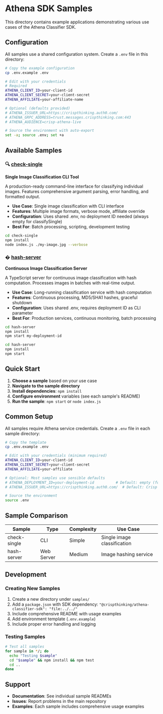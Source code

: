 # Athena SDK Samples

This directory contains example applications demonstrating various use cases of the Athena Classifier SDK.

## Configuration

All samples use a shared configuration system. Create a `.env` file in this directory:

```bash
# Copy the example configuration
cp .env.example .env

# Edit with your credentials
# Required
ATHENA_CLIENT_ID=your-client-id
ATHENA_CLIENT_SECRET=your-client-secret
ATHENA_AFFILIATE=your-affiliate-name

# Optional (defaults provided)
# ATHENA_ISSUER_URL=https://crispthinking.auth0.com/
# ATHENA_GRPC_ADDRESS=trust.messages.crispthinking.com:443
# ATHENA_AUDIENCE=crisp-athena-live

# Source the environment with auto-export
set -a; source .env; set +a
```

## Available Samples

### 🔍 [check-single](./check-single/)
**Single Image Classification CLI Tool**

A production-ready command-line interface for classifying individual images. Features comprehensive argument parsing, error handling, and formatted output.

- **Use Case**: Single image classification with CLI interface
- **Features**: Multiple image formats, verbose mode, affiliate override
- **Configuration**: Uses shared .env, no deployment ID needed (always empty for classifySingle)
- **Best For**: Batch processing, scripting, development testing

```bash
cd check-single
npm install
node index.js ./my-image.jpg --verbose
```

### � [hash-server](./hash-server/)
**Continuous Image Classification Server**

A TypeScript server for continuous image classification with hash computation. Processes images in batches with real-time output.

- **Use Case**: Long-running classification service with hash computation
- **Features**: Continuous processing, MD5/SHA1 hashes, graceful shutdown
- **Configuration**: Uses shared .env, requires deployment ID as CLI parameter
- **Best For**: Production services, continuous monitoring, batch processing

```bash
cd hash-server
npm install
npm start my-deployment-id
```

```bash
cd hash-server
npm install
npm start
```

## Quick Start

1. **Choose a sample** based on your use case
2. **Navigate to the sample directory**
3. **Install dependencies**: `npm install`
4. **Configure environment** variables (see each sample's README)
5. **Run the sample**: `npm start` or `node index.js`

## Common Setup

All samples require Athena service credentials. Create a `.env` file in each sample directory:

```bash
# Copy the template
cp .env.example .env

# Edit with your credentials (minimum required)
ATHENA_CLIENT_ID=your-client-id
ATHENA_CLIENT_SECRET=your-client-secret
ATHENA_AFFILIATE=your-affiliate

# Optional: Most samples use sensible defaults
# ATHENA_DEPLOYMENT_ID=your-deployment-id          # Default: empty (for classifySingle)
# ATHENA_ISSUER_URL=https://crispthinking.auth0.com/  # Default: Crisp Auth0

# Source the environment
source .env
```

## Sample Comparison

| Sample | Type | Complexity | Use Case |
|--------|------|------------|----------|
| check-single | CLI | Simple | Single image classification |
| hash-server | Web Server | Medium | Image hashing service |

## Development

### Creating New Samples

1. Create a new directory under `samples/`
2. Add a `package.json` with SDK dependency: `"@crispthinking/athena-classifier-sdk": "file:../../"`
3. Include comprehensive README with usage examples
4. Add environment template (`.env.example`)
5. Include proper error handling and logging

### Testing Samples

```bash
# Test all samples
for sample in */; do
  echo "Testing $sample"
  cd "$sample" && npm install && npm test
  cd ..
done
```

## Support

- **Documentation**: See individual sample READMEs
- **Issues**: Report problems in the main repository
- **Examples**: Each sample includes comprehensive usage examples